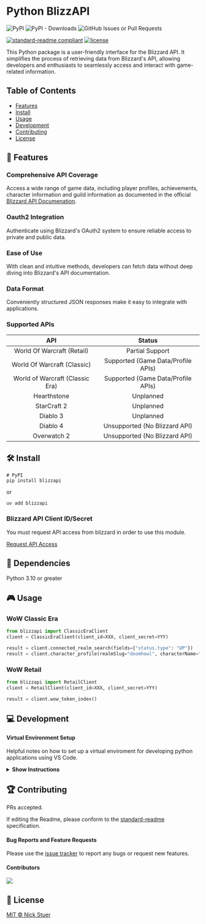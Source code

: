 # Python BlizzAPI

![PyPI](https://img.shields.io/pypi/v/blizzapi?label=blizzapi)
![PyPI - Downloads](https://img.shields.io/pypi/dm/blizzapi)
<img alt="GitHub Issues or Pull Requests" src="https://img.shields.io/github/issues/nickstuer/blizzapi">

[![standard-readme compliant](https://img.shields.io/badge/readme%20style-standard-brightgreen.svg?style=flat-square)](https://github.com/RichardLitt/standard-readme)
[![license](https://img.shields.io/github/license/nickstuer/blizzapi.svg)](LICENSE)

This Python package is a user-friendly interface for the Blizzard API. It simplifies the process of retrieving data from Blizzard's API, allowing developers and enthusiasts to seamlessly access and interact with game-related information.

## Table of Contents

- [Features](https://github.com/nickstuer/blizzapi?tab=readme-ov-file#-features)
- [Install](https://github.com/nickstuer/blizzapi?tab=readme-ov-file#-install)
- [Usage](https://github.com/nickstuer/blizzapi?tab=readme-ov-file#-usage)
- [Development](https://github.com/nickstuer/blizzapi?tab=readme-ov-file#-development)
- [Contributing](https://github.com/nickstuer/blizzapi?tab=readme-ov-file#-contributing)
- [License](https://github.com/nickstuer/blizzapi?tab=readme-ov-file#-license)

## 📖 Features

### Comprehensive API Coverage
Access a wide range of game data, including player profiles, achievements, character information and guild information as documented in the official [Blizzard API Documenation](https://develop.battle.net/documentation).

### Oauth2 Integration
Authenticate using Blizzard's OAuth2 system to ensure reliable access to private and public data.

### Ease of Use
With clean and intuitive methods, developers can fetch data without deep diving into Blizzard's API documentation.

### Data Format
Conveniently structured JSON responses make it easy to integrate with applications.

### Supported APIs
| API                                   | Status                              |
| :----------------------------------:  | :--------------------------------:  |
| World Of Warcraft (Retail)            | Partial Support                     |
| World Of Warcraft (Classic)           | Supported (Game Data/Profile APIs)  |
| World of Warcraft (Classic Era)       | Supported (Game Data/Profile APIs)  |
| Hearthstone                           | Unplanned                           |
| StarCraft 2                           | Unplanned                           |
| Diablo 3                              | Unplanned                           |
| Diablo 4                              | Unsupported (No Blizzard API)       |
| Overwatch 2                           | Unsupported (No Blizzard API)       |


## 🛠 Install

```
# PyPI
pip install blizzapi
```
or
```
uv add blizzapi
```

### Blizzard API Client ID/Secret
You must request API access from blizzard in order to use this module.

[Request API Access](https://develop.battle.net/access/)

##  📌 Dependencies
Python 3.10 or greater

## 🎮 Usage

### WoW Classic Era
```python
from blizzapi import ClassicEraClient
client = ClassicEraClient(client_id=XXX, client_secret=YYY)

result = client.connected_realm_search(fields={"status.type": "UP"})
result = client.character_profile(realmSlug="doomhowl", characterName="thetusk")
```

### WoW Retail
```python
from blizzapi import RetailClient
client = RetailClient(client_id=XXX, client_secret=YYY)

result = client.wow_token_index()
```

## 💻 Development

#### Virtual Environment Setup
Helpful notes on how to set up a virtual enviroment for developing python applications using VS Code.

<details><summary><b>Show Instructions</b></summary>

1. Ensure python and uv are installed on PC. [uv Instructions](https://github.com/astral-sh/uv?tab=readme-ov-file#installation)

2. Open "Folder" in VS Code

3. Change the Default Terminal in VS Code
    1. Press CTRL + SHIFT + P (on Windows) or CMD + SHIFT + P (on macOS)
    2. Select 'Terminal: Select Default Profile'
    3. Choose 'Command Prompt' on Windows or 'bash' on macOS

4. Create Virtual Environment
    1. Press CTRL + SHIFT + ` to open a Terminal
    2. Enter 'uv venv'
    3. Enter 'source .venv/bin/activate'
    4. Verify the prompt begins with '(.venv)'

5. Select Python Interpreter
    1. Press CTRL + SHIFT + P (on Windows) or CMD + SHIFT + P (on macOS)
    2. Select 'Python: Select Interpreter'
    3. Choose the .venv python binary

6. Install the dependenies
    1. Enter 'uv sync'
        
</details>

## 🏆 Contributing

PRs accepted.

If editing the Readme, please conform to the [standard-readme](https://github.com/RichardLitt/standard-readme) specification.

#### Bug Reports and Feature Requests
Please use the [issue tracker](https://github.com/nickstuer/blizzapi/issues) to report any bugs or request new features.

#### Contributors

<a href = "https://github.com/nickstuer/blizzapi/graphs/contributors">
  <img src = "https://contrib.rocks/image?repo=nickstuer/blizzapi"/>
</a>

## 📃 License

[MIT © Nick Stuer](LICENSE)
